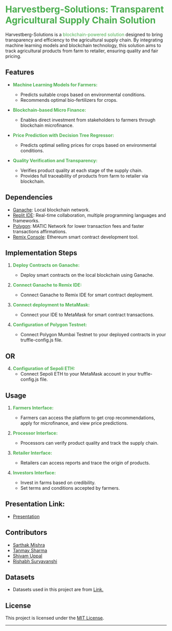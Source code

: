 
# <span style="color:#4CAF50">Harvestberg-Solutions: Transparent Agricultural Supply Chain Solution</span>

Harvestberg-Solutions is a <span style="color:#4CAF50">blockchain-powered solution</span> designed to bring transparency and efficiency to the agricultural supply chain. By integrating machine learning models and blockchain technology, this solution aims to track agricultural products from farm to retailer, ensuring quality and fair pricing.


## Features

- **<span style="color:#4CAF50">Machine Learning Models for Farmers:</span>**
  - Predicts suitable crops based on environmental conditions.
  - Recommends optimal bio-fertilizers for crops.

- **<span style="color:#4CAF50">Blockchain-based Micro Finance:</span>**
  - Enables direct investment from stakeholders to farmers through blockchain microfinance.

- **<span style="color:#4CAF50">Price Prediction with Decision Tree Regressor:</span>**
  - Predicts optimal selling prices for crops based on environmental conditions.

- **<span style="color:#4CAF50">Quality Verification and Transparency:</span>**
  - Verifies product quality at each stage of the supply chain.
  - Provides full traceability of products from farm to retailer via blockchain.


## Dependencies

- [Ganache](https://www.trufflesuite.com/ganache): Local blockchain network.
- [Replit IDE](https://replit.com/): Real-time collaboration, multiple programming languages and frameworks.
- [Polygon](https://polygon.technology/): MATIC Network for lower transaction fees and faster transactions affirmations.
- [Remix Console](https://remix.ethereum.org/): Ethereum smart contract development tool.


## Implementation Steps

1. **<span style="color:#4CAF50">Deploy Contracts on Ganache:</span>**
   - Deploy smart contracts on the local blockchain using Ganache.

2. **<span style="color:#4CAF50">Connect Ganache to Remix IDE:</span>**
   - Connect Ganache to Remix IDE for smart contract deployment.
  
3. **<span style="color:#4CAF50">Connect deployment to MetaMask:</span>**
   - Connect your IDE to MetaMask for smart contract transactions.

4. **<span style="color:#4CAF50">Configuration of Polygon Testnet:</span>**
   - Connect Polygon Mumbai Testnet to your deployed contracts in your truffle-config.js file.


##                            OR

4. **<span style="color:#4CAF50">Configuration of Sepoli ETH:</span>**
   - Connect Sepoli ETH to your MetaMask account in your truffle-config.js file.


## Usage

1. **<span style="color:#4CAF50">Farmers Interface:</span>**
   - Farmers can access the platform to get crop recommendations, apply for microfinance, and view price predictions.

2. **<span style="color:#4CAF50">Processor Interface:</span>**
   - Processors can verify product quality and track the supply chain.

3. **<span style="color:#4CAF50">Retailer Interface:</span>**
   - Retailers can access reports and trace the origin of products.
  
4. **<span style="color:#4CAF50">Investors Interface:</span>**
   - Invest in farms based on credibility.
   - Set terms and conditions accepted by farmers.


## Presentation Link: 
- <span style="color:#4CAF50">[Presentation](https://prezi.com/view/Ou9kj4uE0gNYn6VqRP13/)</span>


## Contributors

- <span style="color:#4CAF50">[Sarthak Mishra](https://github.com/Sarthak-Mishra-5)</span>
- <span style="color:#4CAF50">[Tanmay Sharma](https://github.com/cbof16)</span>
- <span style="color:#4CAF50">[Shivam Uppal](https://github.com/shivamuppal2318)</span>
- <span style="color:#4CAF50">[Rishabh Suryavanshi](https://github.com/rishh01)</span>


## Datasets
  * Datasets used in this project are from [Link.](https://data.gov.in/)


## License

This project is licensed under the <span style="color:#4CAF50">[MIT License](LICENSE)</span>.

---
